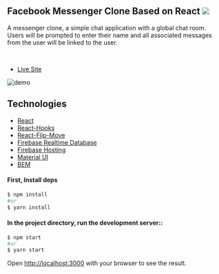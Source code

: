 ## Facebook Messenger Clone Based on React  <img src="https://cdn.iconscout.com/icon/free/png-256/facebook-messenger-2-569346.png">

A messenger clone, a simple chat application with a global chat room. Users will be prompted to enter their name and all associated messages from the user will be linked to the user.

<br>

- [Live Site](https://react-clone-messenger.web.app/)

![demo](https://media.giphy.com/media/h8xv465Nxi2uzJFx13/giphy.gif)

## Technologies

- [React](https://reactjs.org/)
- [React-Hooks](https://reactjs.org/docs/hooks-intro.html)
- [React-Flip-Move](https://github.com/joshwcomeau/react-flip-move)
- [Firebase Realtime Database](https://firebase.google.com/)
- [Firebase Hosting](https://firebase.google.com/)
- [Material UI](https://material-ui.com/)
- [BEM](https://en.bem.info/methodology/)

#### First, Install deps

```bash
$ npm install
#or
$ yarn install
```

#### In the project directory, run the development server::

```bash
$ npm start
#or
$ yarn start
```

Open [http://localhost:3000](http://localhost:3000) with your browser to see the result.
